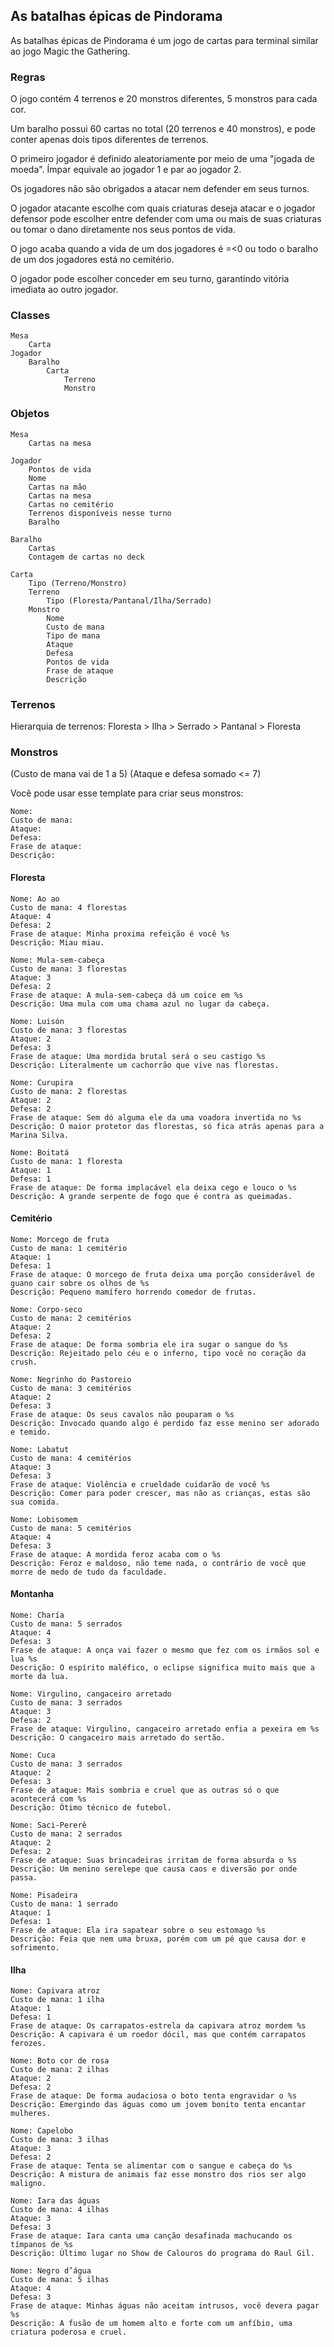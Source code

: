 ## As batalhas épicas de Pindorama

As batalhas épicas de Pindorama é um jogo de cartas para terminal similar ao jogo Magic the Gathering.

### Regras

O jogo contém 4 terrenos e 20 monstros diferentes, 5 monstros para cada cor.

Um baralho possui 60 cartas no total (20 terrenos e 40 monstros), e pode conter apenas dois tipos diferentes de terrenos.

O primeiro jogador é definido aleatoriamente por meio de uma "jogada de moeda". Ímpar equivale ao jogador 1 e par ao jogador 2.

Os jogadores não são obrigados a atacar nem defender em seus turnos.

O jogador atacante escolhe com quais criaturas deseja atacar e o jogador defensor pode escolher entre defender com uma ou mais de suas criaturas ou tomar o dano diretamente nos seus pontos de vida.

O jogo acaba quando a vida de um dos jogadores é =<0 ou todo o baralho de um dos jogadores está no cemitério.

O jogador pode escolher conceder em seu turno, garantindo vitória imediata ao outro jogador.

### Classes

    Mesa
        Carta
    Jogador
        Baralho
            Carta
                Terreno
                Monstro

### Objetos

    Mesa
        Cartas na mesa

    Jogador
        Pontos de vida
        Nome
        Cartas na mão
        Cartas na mesa
        Cartas no cemitério
        Terrenos disponíveis nesse turno
        Baralho

    Baralho
        Cartas
        Contagem de cartas no deck

    Carta
        Tipo (Terreno/Monstro)
        Terreno
            Tipo (Floresta/Pantanal/Ilha/Serrado)
        Monstro
            Nome
            Custo de mana
            Tipo de mana
            Ataque
            Defesa
            Pontos de vida
            Frase de ataque
            Descrição


### Terrenos

Hierarquia de terrenos:
Floresta > Ilha > Serrado > Pantanal > Floresta

### Monstros

(Custo de mana vai de 1 a 5)
(Ataque e defesa somado <= 7)

Você pode usar esse template para criar seus monstros:

```
Nome:
Custo de mana:
Ataque:
Defesa:
Frase de ataque:
Descrição:
```

#### Floresta
```
Nome: Ao ao 
Custo de mana: 4 florestas 
Ataque: 4 
Defesa: 2 
Frase de ataque: Minha proxima refeição é você %s 
Descrição: Miau miau.
```
```
Nome: Mula-sem-cabeça
Custo de mana: 3 florestas
Ataque: 3
Defesa: 2
Frase de ataque: A mula-sem-cabeça dá um coice em %s
Descrição: Uma mula com uma chama azul no lugar da cabeça.
```
```
Nome: Luisón 
Custo de mana: 3 florestas 
Ataque: 2 
Defesa: 3 
Frase de ataque: Uma mordida brutal será o seu castigo %s 
Descrição: Literalmente um cachorrão que vive nas florestas.
```
```
Nome: Curupira 
Custo de mana: 2 florestas 
Ataque: 2 
Defesa: 2 
Frase de ataque: Sem dó alguma ele da uma voadora invertida no %s 
Descrição: O maior protetor das florestas, só fica atrás apenas para a Marina Silva.

```
```
Nome: Boitatá 
Custo de mana: 1 floresta 
Ataque: 1 
Defesa: 1 
Frase de ataque: De forma implacável ela deixa cego e louco o %s 
Descrição: A grande serpente de fogo que é contra as queimadas.
```
#### Cemitério
```
Nome: Morcego de fruta
Custo de mana: 1 cemitério
Ataque: 1
Defesa: 1
Frase de ataque: O morcego de fruta deixa uma porção considerável de guano cair sobre os olhos de %s
Descrição: Pequeno mamífero horrendo comedor de frutas.
```
```
Nome: Corpo-seco 
Custo de mana: 2 cemitérios 
Ataque: 2 
Defesa: 2 
Frase de ataque: De forma sombria ele ira sugar o sangue do %s 
Descrição: Rejeitado pelo céu e o inferno, tipo você no coração da crush.
```
```
Nome: Negrinho do Pastoreio 
Custo de mana: 3 cemitérios 
Ataque: 2 
Defesa: 3 
Frase de ataque: Os seus cavalos não pouparam o %s 
Descrição: Invocado quando algo é perdido faz esse menino ser adorado e temido.
```
```
Nome: Labatut 
Custo de mana: 4 cemitérios 
Ataque: 3 
Defesa: 3 
Frase de ataque: Violência e crueldade cuidarão de você %s 
Descrição: Comer para poder crescer, mas não as crianças, estas são sua comida.
```
```
Nome: Lobisomem 
Custo de mana: 5 cemitérios 
Ataque: 4  
Defesa: 3 
Frase de ataque: A mordida feroz acaba com o %s 
Descrição: Feroz e maldoso, não teme nada, o contrário de você que morre de medo de tudo da faculdade.
```

#### Montanha
```
Nome: Charía 
Custo de mana: 5 serrados 
Ataque: 4 
Defesa: 3 
Frase de ataque: A onça vai fazer o mesmo que fez com os irmãos sol e lua %s 
Descrição: O espírito maléfico, o eclipse significa muito mais que a morte da lua.
```
```
Nome: Virgulino, cangaceiro arretado
Custo de mana: 3 serrados
Ataque: 3
Defesa: 2
Frase de ataque: Virgulino, cangaceiro arretado enfia a pexeira em %s
Descrição: O cangaceiro mais arretado do sertão.
```
```
Nome: Cuca 
Custo de mana: 3 serrados 
Ataque: 2 
Defesa: 3 
Frase de ataque: Mais sombria e cruel que as outras só o que acontecerá com %s 
Descrição: Ótimo técnico de futebol.
```
```
Nome: Saci-Pererê 
Custo de mana: 2 serrados
Ataque: 2 
Defesa: 2 
Frase de ataque: Suas brincadeiras irritam de forma absurda o %s 
Descrição: Um menino serelepe que causa caos e diversão por onde passa.
```
```
Nome: Pisadeira 
Custo de mana: 1 serrado 
Ataque: 1 
Defesa: 1 
Frase de ataque: Ela ira sapatear sobre o seu estomago %s 
Descrição: Feia que nem uma bruxa, porém com um pé que causa dor e sofrimento.
```

#### Ilha
```
Nome: Capivara atroz
Custo de mana: 1 ilha
Ataque: 1
Defesa: 1
Frase de ataque: Os carrapatos-estrela da capivara atroz mordem %s
Descrição: A capivara é um roedor dócil, mas que contém carrapatos ferozes.
```
```
Nome: Boto cor de rosa 
Custo de mana: 2 ilhas 
Ataque: 2 
Defesa: 2 
Frase de ataque: De forma audaciosa o boto tenta engravidar o %s 
Descrição: Emergindo das águas como um jovem bonito tenta encantar mulheres.
```
```
Nome: Capelobo 
Custo de mana: 3 ilhas 
Ataque: 3 
Defesa: 2 
Frase de ataque: Tenta se alimentar com o sangue e cabeça do %s 
Descrição: A mistura de animais faz esse monstro dos rios ser algo maligno.
```
```
Nome: Iara das águas
Custo de mana: 4 ilhas
Ataque: 3
Defesa: 3
Frase de ataque: Iara canta uma canção desafinada machucando os tímpanos de %s
Descrição: Último lugar no Show de Calouros do programa do Raul Gil.
```
```
Nome: Negro d’água 
Custo de mana: 5 ilhas 
Ataque: 4 
Defesa: 3 
Frase de ataque: Minhas águas não aceitam intrusos, você devera pagar %s 
Descrição: A fusão de um homem alto e forte com um anfíbio, uma criatura poderosa e cruel.
```
